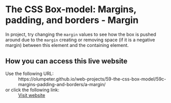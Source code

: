 # The CSS Box-model: Margins, padding, and borders - Margin

In project, try changing the <code>margin</code> values to see how the box is pushed around due to the <code>margin</code> creating or removing space (if it is a negative margin) between this element and the containing element.

## How you can access this live website

<dl>
  Use the following URL:
  <dd>
    https://olumpeter.github.io/web-projects/59-the-css-box-model/59c-margins-padding-and-borders/a-margin/
  </dd>
  or click the following link:
  <dd>
    <a href="https://olumpeter.github.io/web-projects/59-the-css-box-model/59c-margins-padding-and-borders/a-margin/">Visit website</a>
  </dd>
</dl>

